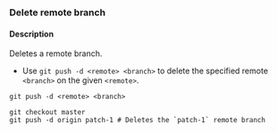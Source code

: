 ### Delete remote branch

#### Description



Deletes a remote branch.

- Use `git push -d <remote> <branch>` to delete the specified remote `<branch>` on the given `<remote>`.

```shell
git push -d <remote> <branch>
```

```shell
git checkout master
git push -d origin patch-1 # Deletes the `patch-1` remote branch
```
